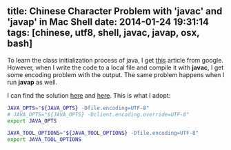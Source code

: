 title: Chinese Character Problem with 'javac' and 'javap' in Mac Shell
date: 2014-01-24 19:31:14
tags: [chinese, utf8, shell, javac, javap, osx, bash]
---

To learn the class initialization process of java, I get [this](http://blog.csdn.net/biaobiaoqi/article/details/11910241) article from google. However, when I write the code to a local file and compile it with **javac**, I get some encoding problem with the output. The same problem happens when I run **javap** as well.

I can find the solution [here](http://stackoverflow.com/questions/361975/setting-the-default-java-character-encoding/623036#623036) and [here](http://stackoverflow.com/questions/361975/setting-the-default-java-character-encoding/623036#623036). This is what I adopt: 
 
```bash
JAVA_OPTS="${JAVA_OPTS} -Dfile.encoding=UTF-8"
# JAVA_OPTS="${JAVA_OPTS} -Dclient.encoding.override=UTF-8"
export JAVA_OPTS

JAVA_TOOL_OPTIONS="${JAVA_TOOL_OPTIONS} -Dfile.encoding=UTF-8"
export JAVA_TOOL_OPTIONS
```

